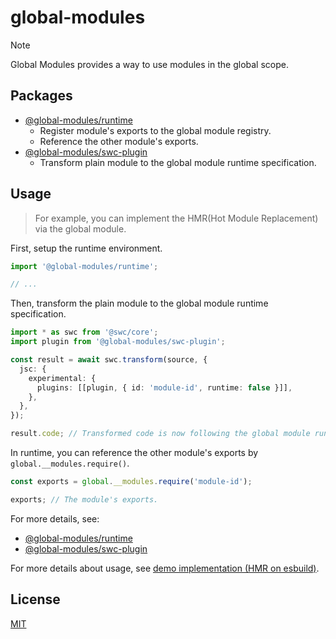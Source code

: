 # global-modules

> [!NOTE]
> Global Modules provides a way to use modules in the global scope.

## Packages

- [@global-modules/runtime](https://github.com/leegeunhyeok/global-modules/tree/main/packages/runtime)
  - Register module's exports to the global module registry.
  - Reference the other module's exports.
- [@global-modules/swc-plugin](https://github.com/leegeunhyeok/global-modules/tree/main/packages/swc-plugin)
  - Transform plain module to the global module runtime specification.

## Usage

> For example, you can implement the HMR(Hot Module Replacement) via the global module.

First, setup the runtime environment.

```ts
import '@global-modules/runtime';

// ...
```

Then, transform the plain module to the global module runtime specification.

```ts
import * as swc from '@swc/core';
import plugin from '@global-modules/swc-plugin';

const result = await swc.transform(source, {
  jsc: {
    experimental: {
      plugins: [[plugin, { id: 'module-id', runtime: false }]],
    },
  },
});

result.code; // Transformed code is now following the global module runtime specification.
```

In runtime, you can reference the other module's exports by `global.__modules.require()`.

```js
const exports = global.__modules.require('module-id');

exports; // The module's exports.
```

For more details, see:

- [@global-modules/runtime](https://github.com/leegeunhyeok/global-modules/tree/main/packages/runtime)
- [@global-modules/swc-plugin](https://github.com/leegeunhyeok/global-modules/tree/main/packages/swc-plugin)

For more details about usage, see [demo implementation (HMR on esbuild)](https://github.com/leegeunhyeok/global-modules/tree/main/demo).

## License

[MIT](./LICENSE)
